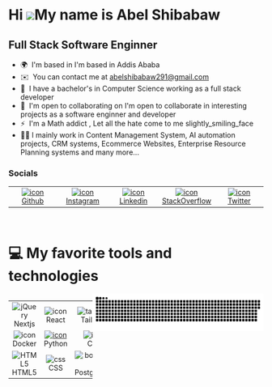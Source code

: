 Hi ![](https://user-images.githubusercontent.com/18350557/176309783-0785949b-9127-417c-8b55-ab5a4333674e.gif)My name is Abel Shibabaw
=====================================================================================================================================

Full Stack Software Enginner
------------------

* 🌍  I'm based in I'm based in Addis Ababa
* ✉️  You can contact me at [abelshibabaw291@gmail.com](mailto:abelshibabaw291@gmail.com)
* 🧠  I have a bachelor's in Computer Science working as a full stack developer
* 🤝  I'm open to collaborating on I'm open to collaborate in interesting projects as a software enginner and developer
* ⚡  I'm a Math addict , Let all the hate come to me slightly\_smiling\_face
* 💪🏾 I mainly work in Content Management System, AI automation projects, CRM systems, Ecommerce Websites, Enterprise Resource Planning systems and many more...

### Socials

 <table>
        <tr>
          <td align="center" width="96">
              <a href="https://www.github.com/abel-cosmic" target="_blank" rel="noreferrer">
                <img src="https://raw.githubusercontent.com/danielcranney/readme-generator/main/public/icons/socials/github.svg" alt="icon" width="65" height="65" />
              </br>
               Github
              </a>
          </td>
          <td align="center" width="96">
              <a href="http://www.instagram.com/__.abel_" target="_blank" rel="noreferrer">
                <img src="https://raw.githubusercontent.com/danielcranney/readme-generator/main/public/icons/socials/instagram.svg" alt="icon" width="65" height="65" />
              </br>
               Instagram
              </a>
          </td>
          <td align="center" width="96">
              <a href="https://www.linkedin.com/in/abel-shibabaw-4b3b6125a/" target="_blank" rel="noreferrer">
                <img src="https://raw.githubusercontent.com/danielcranney/readme-generator/main/public/icons/socials/linkedin.svg" alt="icon" width="65" height="65"/>
              </br>
               Linkedin
              </a>
          </td>
          <td align="center" width="96">
              <a href="https://www.stackoverflow.com/users/21054044/abelcosmic" target="_blank" rel="noreferrer">
                <img src="https://raw.githubusercontent.com/danielcranney/readme-generator/main/public/icons/socials/stackoverflow.svg" alt="icon" width="65" height="65"/>
              </br>
               StackOverflow
              </a> 
          </td>
          <td align="center" width="96">
             <a href="https://www.twitter.com/sarcisticlove" target="_blank" rel="noreferrer">
                <img src="https://raw.githubusercontent.com/danielcranney/readme-generator/main/public/icons/socials/twitter.svg" alt="icon" width="65" height="65" />
              </br>
               Twitter
              </a> 
          </td>
        </tr>
 </table>
<br />

#  💻 My favorite tools and technologies

<div style="display: flex; align-items: flex-start; align: center">
    <table>
        <tr>
            <td align="center" width="96">
                <img src="https://skillicons.dev/icons?i=nextjs" width="48" height="48" alt="jQuery" />
                <br>Nextjs
            </td>
            <td align="center" width="96">
                <img src="https://techstack-generator.vercel.app/react-icon.svg" alt="icon" width="65" height="65" />
                <br>React
            </td>
            <td align="center" width="96">
                <img src="https://skillicons.dev/icons?i=tailwind" width="48" height="48" alt="tailwind" />
                <br>Tailwind
            </td>
            <td align="center" width="96">
                <img src="https://skillicons.dev/icons?i=golang" width="48" height="48" alt="tailwind" />
                <br>Golang
            </td>
            <td align="center" width="96">
                <img src="https://techstack-generator.vercel.app/ts-icon.svg" alt="icon" width="65" height="65" />
                <br>TypeScript
            </td>
            <td align="center" width="96">
                <img src="https://techstack-generator.vercel.app/js-icon.svg" alt="icon" width="65" height="65" />
                <br>JavaScript
            </td>
            <td align="center" width="96">
                <img src="https://skillicons.dev/icons?i=vite" alt="icon" width="65" height="65" />
                <br>Vite
            </td>
            <td align="center" width="96">
                <img src="https://skillicons.dev/icons?i=figma" width="48" height="48" alt="WordPress" />
                <br>Figma
            </td>
            <td align="center" width="96">
                <img src="https://skillicons.dev/icons?i=fastapi" width="96" height="48" alt="WordPress" />
                <br>FastAPI
            </td>
            <td align="center" width="96">
                <img src="https://skillicons.dev/icons?i=mongodb" width="48" height="48" alt="MongoDB" />
                <br>MongoDB
            </td>
        </tr>
        <tr>
            <td align="center" width="96">
                <img src="https://techstack-generator.vercel.app/docker-icon.svg" alt="icon" width="65" height="65" />
                <br>Docker
            </td>
            <td align="center" width="96">
                <a href="#macropower-tech">
                    <img src="https://techstack-generator.vercel.app/python-icon.svg" alt="icon" width="65" height="65" />
                </a>
                <br>Python
            </td>
            <td align="center" width="96">
                <img src="https://techstack-generator.vercel.app/cpp-icon.svg" alt="icon" width="65" height="65" />
                <br>C++
            </td>
            <td align="center" width="96">
                <img src="https://techstack-generator.vercel.app/mysql-icon.svg" alt="icon" width="65" height="65" />
                <br>MySQL
            </td>
            <td align="center" width="96">
                <img src="https://techstack-generator.vercel.app/kubernetes-icon.svg" alt="icon" width="65" height="65" />
                <br>Kubernetes
            </td>
            <td align="center" width="96">
                <img src="https://techstack-generator.vercel.app/github-icon.svg" alt="icon" width="65" height="65" />
                <br>Github
            </td>
            <td align="center" width="96">
                <img src="https://skillicons.dev/icons?i=graphql" alt="icon" width="65" height="65" />
                <br>Graphql
            </td>
            <td align="center" width="96">
                <img src="https://skillicons.dev/icons?i=bun" alt="icon" width="65" height="65" />
                <br>Bun
            </td>
            <td align="center" width="96"> 
                <img src="https://user-images.githubusercontent.com/25181517/192108372-f71d70ac-7ae6-4c0d-8395-51d8870c2ef0.png" width="48" height="48" alt="Git" />
                <br>Git
            </td>
            <td align="center" width="96"> 
                <img src="https://skillicons.dev/icons?i=spring" width="48" height="48" alt="Laravel" />
                <br>Springboot
            </td>
        </tr>
        <tr>
            <td align="center" width="96">
                <img src="https://skillicons.dev/icons?i=html" width="48" height="48" alt="HTML5" />
                <br>HTML5
            </td>
            <td align="center" width="96">
                <img src="https://skillicons.dev/icons?i=css" width="48" height="48" alt="css" />
                <br>CSS
            </td>
            <td align="center" width="96">
                <img src="https://skillicons.dev/icons?i=postgres" width="48" height="48" alt="bootstrap" />
                <br>PostgreSQL
            </td>
            <td align="center" width="96">
                <img src="https://skillicons.dev/icons?i=mongodb" width="48" height="48" alt="MongoDB" />
                <br>MongoDB
            </td>
            <td align="center" width="96">
                <img src="https://skillicons.dev/icons?i=nodejs" width="48" height="48" alt="Nodejs" />
                <br>Nodejs
            </td>
            <td align="center" width="96">
                <img src="https://skillicons.dev/icons?i=express" width="48" height="48" alt="VsCode" />
                <br>Express
            </td>
            <td align="center" width="96">
                <img src="https://skillicons.dev/icons?i=nestjs" width="48" height="48" alt="VsCode" />
                <br>NestJs
            </td>
            <td align="center" width="96">
                <img src="https://skillicons.dev/icons?i=sqlite" width="48" height="48" alt="VsCode" />
                <br>SQLite
            </td>
            <td align="center" width="96">
                <img src="https://skillicons.dev/icons?i=supabase" width="48" height="48" alt="VsCode" />
                <br>Supabase
            </td>
            <td align="center" width="96">
                <img src="https://skillicons.dev/icons?i=linux" width="48" height="48" alt="VsCode" />
                <br>Linux
            </td>
        </tr>
    </table>
    <br><br>
    <a href="https://github.com/OracleBrain">
        <img src="contributions.svg" />
    </a>
</div>
